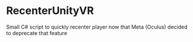 # RecenterUnityVR
Small C# script to quickly recenter player now that Meta (Oculus) decided to deprecate that feature
